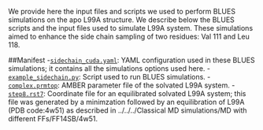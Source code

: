 We provide here the input files and scripts we used to perform BLUES simulations on the apo L99A structure. We describe below the BLUES scripts and the input files used to simulate L99A system. These simulations aimed to enhance the side chain sampling of two residues: Val 111 and Leu 118.

##Manifest
-[`sidechain_cuda.yaml`](sidechain_cuda.yaml): YAML configuration used in these BLUES simulations; it contains all the simulations options used here.
-[`example_sidechain.py`](example_sidechain.py): Script used to run BLUES simulations.
-[`complex.prmtop`](complex.prmtop): AMBER parameter file of the solvated L99A system.
-[`step8.rst7`](step8.rst7): Coordinate file for an equilibrated solvated L99A system; this file was generated by a minimzation followed by an equilibration of L99A (PDB code:4w51) as described in ../../../Classical MD simulations/MD with different FFs/FF14SB/4w51.
